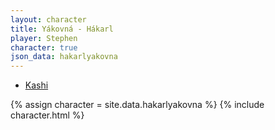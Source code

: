 ```yaml
---
layout: character
title: Yákovná - Hákarl
player: Stephen
character: true
json_data: hakarlyakovna
---
```


<div class="character-links">
  <ul>
    <li><a href="./kashi">Kashi</a></li>
  </ul>
</div>

{% assign character = site.data.hakarlyakovna %}
{% include character.html %}